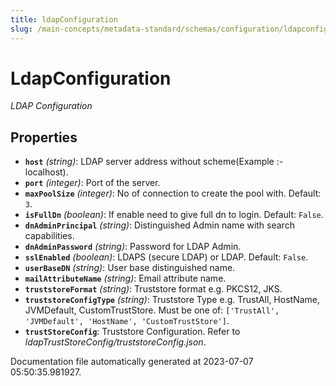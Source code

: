 ```yaml
---
title: ldapConfiguration
slug: /main-concepts/metadata-standard/schemas/configuration/ldapconfiguration
---
```


# LdapConfiguration

*LDAP Configuration*

## Properties

- **`host`** *(string)*: LDAP server address without scheme(Example :- localhost).
- **`port`** *(integer)*: Port of the server.
- **`maxPoolSize`** *(integer)*: No of connection to create the pool with. Default: `3`.
- **`isFullDn`** *(boolean)*: If enable need to give full dn to login. Default: `False`.
- **`dnAdminPrincipal`** *(string)*: Distinguished Admin name with search capabilities.
- **`dnAdminPassword`** *(string)*: Password for LDAP Admin.
- **`sslEnabled`** *(boolean)*: LDAPS (secure LDAP) or LDAP. Default: `False`.
- **`userBaseDN`** *(string)*: User base distinguished name.
- **`mailAttributeName`** *(string)*: Email attribute name.
- **`truststoreFormat`** *(string)*: Truststore format e.g. PKCS12, JKS.
- **`truststoreConfigType`** *(string)*: Truststore Type e.g. TrustAll, HostName, JVMDefault, CustomTrustStore. Must be one of: `['TrustAll', 'JVMDefault', 'HostName', 'CustomTrustStore']`.
- **`trustStoreConfig`**: Truststore Configuration. Refer to *ldapTrustStoreConfig/truststoreConfig.json*.


Documentation file automatically generated at 2023-07-07 05:50:35.981927.
